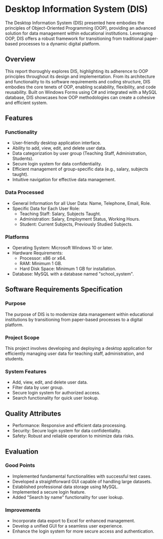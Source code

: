 # Desktop Information System (DIS)

The Desktop Information System (DIS) presented here embodies the principles of Object-Oriented Programming (OOP), providing an advanced solution for data management within educational institutions. Leveraging OOP, DIS offers a robust framework for transitioning from traditional paper-based processes to a dynamic digital platform.

## Overview

This report thoroughly explores DIS, highlighting its adherence to OOP principles throughout its design and implementation. From its architecture and functionality to its software requirements and coding structure, DIS embodies the core tenets of OOP, enabling scalability, flexibility, and code reusability. Built on Windows Forms using C# and integrated with a MySQL database, DIS showcases how OOP methodologies can create a cohesive and efficient system.

## Features

### Functionality

- User-friendly desktop application interface.
- Ability to add, view, edit, and delete user data.
- Data categorization by user group (Teaching Staff, Administration, Students).
- Secure login system for data confidentiality.
- Efficient management of group-specific data (e.g., salary, subjects taught).
- Intuitive navigation for effective data management.

### Data Processed

- General Information for all User Data: Name, Telephone, Email, Role.
- Specific Data for Each User Role:
  - Teaching Staff: Salary, Subjects Taught.
  - Administration: Salary, Employment Status, Working Hours.
  - Student: Current Subjects, Previously Studied Subjects.

### Platforms

- Operating System: Microsoft Windows 10 or later.
- Hardware Requirements:
  - Processor: x86 or x64.
  - RAM: Minimum 1 GB.
  - Hard Disk Space: Minimum 1 GB for installation.
- Database: MySQL with a database named "school_system".

## Software Requirements Specification

### Purpose

The purpose of DIS is to modernize data management within educational institutions by transitioning from paper-based processes to a digital platform.

### Project Scope

This project involves developing and deploying a desktop application for efficiently managing user data for teaching staff, administration, and students.

### System Features

- Add, view, edit, and delete user data.
- Filter data by user group.
- Secure login system for authorized access.
- Search functionality for quick user lookup.

## Quality Attributes

- Performance: Responsive and efficient data processing.
- Security: Secure login system for data confidentiality.
- Safety: Robust and reliable operation to minimize data risks.

## Evaluation

### Good Points

- Implemented fundamental functionalities with successful test cases.
- Developed a straightforward GUI capable of handling large datasets.
- Established professional data storage using MySQL.
- Implemented a secure login feature.
- Added "Search by name" functionality for user lookup.

### Improvements

- Incorporate data export to Excel for enhanced management.
- Develop a unified GUI for a seamless user experience.
- Enhance the login system for more secure access and authentication.
